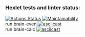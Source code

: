 ### Hexlet tests and linter status:
[![Actions Status](https://github.com/Alexandr221994/python-project-49/workflows/hexlet-check/badge.svg)](https://github.com/Alexandr221994/python-project-49/actions)
[![Maintainability](https://api.codeclimate.com/v1/badges/235abf1b20e6271ac8dd/maintainability)](https://codeclimate.com/github/Alexandr221994/python-project-49/maintainability)  
run brain-even
[![asciicast](https://asciinema.org/a/TirAzWJ1ibbMw5nMPvWr8E7PE.svg)](https://asciinema.org/a/TirAzWJ1ibbMw5nMPvWr8E7PE)  
run brain-calc
[![asciicast](https://asciinema.org/a/J1G7JDNLRSGHYJPjqDezlCyBc.svg)](https://asciinema.org/a/J1G7JDNLRSGHYJPjqDezlCyBc)
